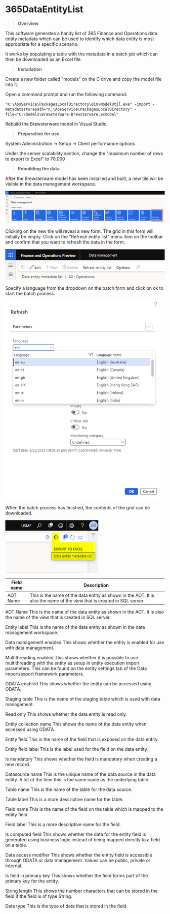 # 365DataEntityList

> **Overview**

This software generates a handy list of 365 Finance and Operations data entity metadata which can be used to identify which data entity is most appropriate for a specific scenario.

It works by populating a table with the metadata in a batch job which can then be downloaded as an Excel file.

> **Installation**

Create a new folder called "models" on the C drive and copy the model file into it.

Open a command prompt and run the following command:

    "K:\AosService\PackagesLocalDirectory\Bin\ModelUtil.exe" -import -metadatastorepath="K:\AosService\PackagesLocalDirectory" -file="C:\models\Brewsterware-Brewsterware.axmodel"

Rebuild the Brewsterware model in Visual Studio.

> **Preparation for use**

System Administration -> Setup -> Client performance options

Under the server scalability section, change the "maximum number of rows to export to Excel" to 70,000

> **Rebuilding the data**

After the Brewsterware model has been installed and built, a new tile will be visible in the data management workspace.

![Data management workspace](https://github.com/Brewster35/365DataEntityList/blob/main/images/workspace.png)

Clicking on the new tile will reveal a new form. The grid in this form will initially be empty. Click on the "Refresh entity list" menu item on the toolbar and confirm that you want to refresh the data in the form. 

![Data management workspace](https://github.com/Brewster35/365DataEntityList/blob/main/images/newform.png)

Specify a language from the dropdown on the batch form and click on ok to start the batch process.

![Data management workspace](https://github.com/Brewster35/365DataEntityList/blob/main/images/batch.png)

When the batch process has finished, the contents of the grid can be downloaded.

![Data management workspace](https://github.com/Brewster35/365DataEntityList/blob/main/images/export.png)

|Field name|Description|
| ----------- | ----------- |
|AOT Name|This is the name of the data entity as shown in the AOT. It is also the name of the view that is created in SQL server.|

AOT Name
This is the name of the data entity as shown in the AOT. It is also the name of the view that is created in SQL server.

Entity label
This is the name of the data entity as shown in the data management workspace.

Data management enabled
This shows whether the entity is enabled for use with data management.

Multithreading enabled
This shows whether it is possible to use multithreading with the entity as setup in entity execution import parameters. This can be found on the entity settings tab of the Data import/export framework parameters.

ODATA enabled
This shows whether the entity can be accessed using ODATA.

Staging table
This is the name of the staging table which is used with data management.

Read only
This shows whether the data entity is read only.

Entity collection name
This shows the name of the data entity when accessed using ODATA.

Entity field
This is the name of the field that is exposed on the data entity.

Entity field label
This is the label used for the field on the data entity.

Is mandatory
This shows whether the field is mandatory when creating a new record.

Datasource name
This is the unique name of the data source in the data entity. A lot of the time this is the same name as the underlying table.

Table name
This is the name of the table for the data source.

Table label
This is a more descriptive name for the table.

Field name
This is the name of the field on the table which is mapped to the entity field.

Field label
This is a more descriptive name for the field.

Is computed field
This shows whether the data for the entity field is generated using business logic instead of being mapped directly to a field on a table.

Data access modifier
This shows whether the entity field is accessible through ODATA or data management. Values can be public, private or Internal.

Is field in primary key
This shows whether the field forms part of the primary key for the entity.

String length
This shows the number characters that can be stored in the field if the field is of type String.

Data type
This is the type of data that is stored in the field.
